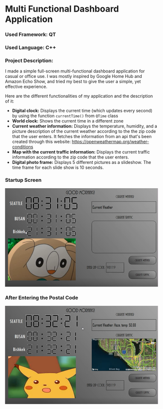# Multi Functional Dashboard Application

### Used Framework: QT
### Used Language: C++

### Project Description:
I made a simple full-screen multi-functional dashboard application for casual or office use. I was mostly inspired by Google Home Hub and Amazon Echo Show, and tried my best to give the user a simple, yet effective experience. 

Here are the different functionalities of my application and the description of it:
- **Digital clock:** Displays the current time (which updates every second) by using the function `currentTime()` from `QTime` class
- **World clock:** Shows the current time in a different zone 
- **Current weather information:** Displays the temperature, humidity, and a picture description of the current weather according to the the zip code that the user enters. It fetches the information from an api that's been created through this website: https://openweathermap.org/weather-conditions 
- **Map with the current traffic information:** Displays the current traffic information according to the zip code that the user enters. 
- **Digital photo frame:** Displays 5 different pictures as a slideshow. The time frame for each slide show is 10 seconds.

### Startup Screen
<img src="images/dashboard_app_1.PNG?raw=true"/>

### After Entering the Postal Code
<img src="images/dashboard_app_2.PNG?raw=true"/>
